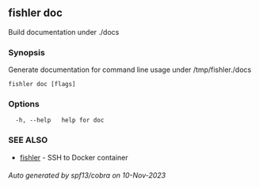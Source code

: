 ## fishler doc

Build documentation under ./docs

### Synopsis

Generate documentation for command line usage under /tmp/fishler./docs

```
fishler doc [flags]
```

### Options

```
  -h, --help   help for doc
```

### SEE ALSO

* [fishler](fishler.md)	 - SSH to Docker container

###### Auto generated by spf13/cobra on 10-Nov-2023
